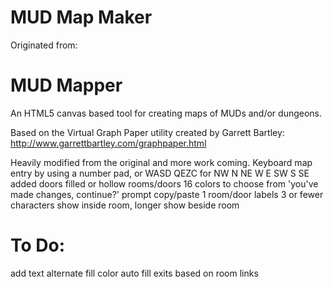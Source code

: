 MUD Map Maker
=============

Originated from:

MUD Mapper
==========

An HTML5 canvas based tool for creating maps of MUDs and/or dungeons.

Based on the Virtual Graph Paper utility created by Garrett Bartley:
http://www.garrettbartley.com/graphpaper.html

Heavily modified from the original and more work coming. Keyboard map entry by using a number pad, or WASD QEZC for NW N NE W E SW S SE
added doors
filled or hollow rooms/doors
16 colors to choose from
'you've made changes, continue?' prompt
copy/paste 1 room/door
labels 3 or fewer characters show inside room, longer show beside room

To Do:
======
add text
alternate fill color
auto fill exits based on room links
